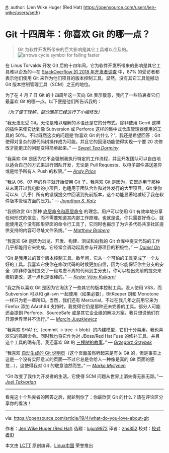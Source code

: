 [#]: collector: (lujun9972)
[#]: translator: (zhs852)
[#]: reviewer: ( )
[#]: publisher: ( )
[#]: url: ( )
[#]: subject: (Happy 14th anniversary Git: What do you love about Git?)
[#]: via: (https://opensource.com/article/19/4/what-do-you-love-about-git)
[#]: author: (Jen Wike Huger (Red Hat) https://opensource.com/users/jen-wike/users/seth)

Git 十四周年：你喜欢 Git 的哪一点？
======
> Git 为软件开发所带来的巨大影响是其它工具难以企及的。
![arrows cycle symbol for failing faster][1]

在 Linus Torvalds 开发 Git 后的十四年间，它为软件开发所带来的影响是其它工具难以企及的—在 [StackOverflow 的 2018 年开发者调查][2] 中，87% 的受访者都表示他们使用 Git 来作为他们项目的版本控制工具。显然，没有其它工具能撼动 Git 版本控制管理工具（SCM）之王的地位。

为了在 4 月 7 日 Git 的十四周年这一天向 Git 表示敬意，我问了一些热衷者它们最喜欢 Git 的哪一点。以下便是他们所告诉我的：

_（为了便于理解，部分回答已经进行了小幅修改）_

“我无法忍受 Git。无论是难以理解的术语还是它的分布式。除非使用 Gerrit 这样的插件来使它达到像 Subversion 或 Perforce 这样的集中式仓库管理器使用的工具的 50%。不过既然这次的问题是‘你喜欢 Git 的什么？’，我还是希望回答：Git 使得对复杂的源代码树操作成为可能，并且它的回滚功能使得实现一个要 20 次修改才能更正的问题变得简单起来。” — _[Sweet Tea Dorminy][3]_

“我喜欢 Git 是因为它不会强制我执行特定的工作流程，并且开发团队可以自由地以适合自己的方式来进行团队开发，无论是 Pull Requests、以电子邮件递送差异或是给予所有人 Push 的权限。” — _[Andy Price][4]_

“我从 06、07 年的样子就开始使用 Git 了。我喜欢 Git 是因为，它既适用于那种从未离开过我电脑的小项目，也适用于团队合作和对外发行的大型项目。Git 使你可以从（几乎）所有的错误提交中回滚到先前版本，这个功能显著地减轻了我在软件版本管理方面的压力。” — _[Jonathan S. Katz][5]_

“我很欣赏 Git 那种 [底层命令和高层命令][6] 的理念。用户可以使用 Git 有效率地分享任何形式的信息，而不需要知道其内部工作原理。也就是说，你只需要好奇心，就能使用这个没有图形界面的命令行工具了，它同时也揭示了为许多代码共享社区提供支持的内容可寻址文件系统。” — _[Matthew Broberg][7]_

“我喜欢 Git 是因为浏览、开发、构建、测试和向我的 Git 仓库中提交代码的工作几乎都能用它来完成。它经常会调动起我参与开源项目的积极性。” — _[Daniel Oh][8]_

“Git 是我用过的首个版本控制工具。数年间，它从一个可怕的工具变成了一个友好的工具。我喜欢它使你在修改代码的时候更加自信，因为它能保证你主分支的安全（除非你强制提交了一段考虑不周的代码到主分支）。你可以检出先前的提交来撤销更改，这一点也是很棒的。” — _[Kedar Vijay Kulkarni][9]_

“我之所以喜欢 Git 是因为它淘汰了一些其它的版本控制工具。没人使用 VSS，而 Subversion 可以和 git-svn 一起使用（如果必要），BitKeeper 则和 Monotone 一样只为老一辈所知。当然，我们还有 Mercurial，不过在我几年之前用它来为 Firefox 添加 AArch64 支持时，我觉得它仍是那种还未完善的工具。部分人可能还会提到 Perforce、SourceSafe 或是其它企业级的解决方案，我只想说他们在开源世界里并不流行。” — _[Marcin Juszkiewicz][10]_

“我喜欢 SHA1 化（commit → tree → blob）的内建模型，它们十分易用。我也喜欢它的高层命令。同时我也将它作为对 JBoss/Red Hat Fuse 的修补工具。并且这个工具的确有用。我还喜欢 Git 的 [三棵树的故事][11]。” — _[Grzegorz Grzybek][12]_

“我喜欢 [自动生成的 Git 说明页][13]（这个页面虽然听起来是有关 Git 的，但是事实上这是一个没有实际意义的页面—不过它总是会给人一种像是真的 Git 页面的感觉…），这使得我对 Git 的敬意油然而生。” — _[Marko Myllynen][14]_

“Git 改变了我作为开发者的生活。它使得 SCM 问题从世界上消失得无影无踪。”— _[Joel Takvorian][15]_

* * *

看完这十个热衷者的回答之后，就轮到你了：你最欣赏 Git 的什么？请在评论区分享你的看法！

--------------------------------------------------------------------------------

via: https://opensource.com/article/19/4/what-do-you-love-about-git

作者：[Jen Wike Huger (Red Hat)][a]
选题：[lujun9972][b]
译者：[zhs852](https://github.com/zhs852)
校对：[校对者ID](https://github.com/校对者ID)

本文由 [LCTT](https://github.com/LCTT/TranslateProject) 原创编译，[Linux中国](https://linux.cn/) 荣誉推出

[a]: https://opensource.com/users/jen-wike/users/seth
[b]: https://github.com/lujun9972
[1]: https://opensource.com/sites/default/files/styles/image-full-size/public/lead-images/fail_progress_cycle_momentum_arrow.png?itok=q-ZFa_Eh (arrows cycle symbol for failing faster)
[2]: https://insights.stackoverflow.com/survey/2018/#work-_-version-control
[3]: https://github.com/sweettea
[4]: https://www.linkedin.com/in/andrew-price-8771796/
[5]: https://opensource.com/users/jkatz05
[6]: https://git-scm.com/book/en/v2/Git-Internals-Plumbing-and-Porcelain
[7]: https://opensource.com/users/mbbroberg
[8]: https://opensource.com/users/daniel-oh
[9]: https://opensource.com/users/kkulkarn
[10]: https://github.com/hrw
[11]: https://speakerdeck.com/schacon/a-tale-of-three-trees
[12]: https://github.com/grgrzybek
[13]: https://git-man-page-generator.lokaltog.net/
[14]: https://github.com/myllynen
[15]: https://github.com/jotak
